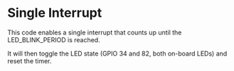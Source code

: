 # Single Interrupt

This code enables a single interrupt that counts up until the LED_BLINK_PERIOD is reached.

It will then toggle the LED state (GPIO 34 and 82, both on-board LEDs) and reset the timer.
